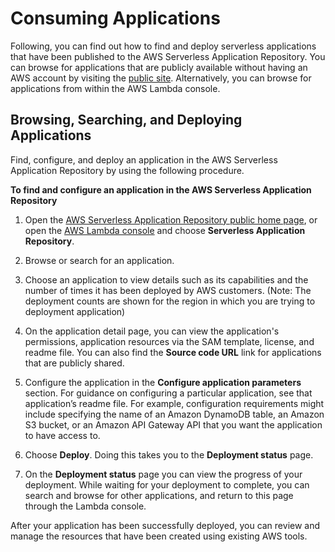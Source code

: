 # Consuming Applications<a name="serverless-app-consuming-applications"></a>

Following, you can find out how to find and deploy serverless applications that have been published to the AWS Serverless Application Repository\. You can browse for applications that are publicly available without having an AWS account by visiting the [public site](https://aws.amazon.com/serverless/serverlessrepo)\. Alternatively, you can browse for applications from within the AWS Lambda console\.

## Browsing, Searching, and Deploying Applications<a name="browse-and-search-applications"></a>

Find, configure, and deploy an application in the AWS Serverless Application Repository by using the following procedure\.

**To find and configure an application in the AWS Serverless Application Repository**

1. Open the [AWS Serverless Application Repository public home page](https://aws.amazon.com/serverless/serverlessrepo), or open the [AWS Lambda console](https://console.aws.amazon.com/lambda/) and choose **Serverless Application Repository**\.

1. Browse or search for an application\.

1. Choose an application to view details such as its capabilities and the number of times it has been deployed by AWS customers\. \(Note: The deployment counts are shown for the region in which you are trying to deployment application\)

1. On the application detail page, you can view the application's permissions, application resources via the SAM template, license, and readme file\. You can also find the **Source code URL** link for applications that are publicly shared\.

1. Configure the application in the **Configure application parameters** section\. For guidance on configuring a particular application, see that application’s readme file\. For example, configuration requirements might include specifying the name of an Amazon DynamoDB table, an Amazon S3 bucket, or an Amazon API Gateway API that you want the application to have access to\.

1. Choose **Deploy**\. Doing this takes you to the **Deployment status** page\.

1. On the **Deployment status** page you can view the progress of your deployment\. While waiting for your deployment to complete, you can search and browse for other applications, and return to this page through the Lambda console\.

After your application has been successfully deployed, you can review and manage the resources that have been created using existing AWS tools\. 
